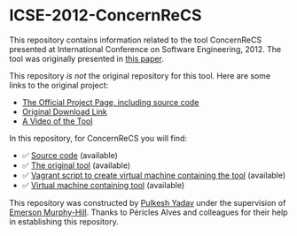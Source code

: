 # ICSE-2012-ConcernReCS

This repository contains information related to the tool ConcernReCS presented at International Conference on Software Engineering, 2012. The tool was originally presented in [this paper](http://dl.acm.org/citation.cfm?id=2337454).

This repository _is not_ the original repository for this tool. Here are some links to the original project:
* [The Official Project Page, including source code](http://sourceforge.net/p/concernrecs/home/Home/)
* [Original Download Link](http://sourceforge.net/projects/concernrecs/files/)
* [A Video of the Tool](http://www.youtube.com/watch?v=xTpI2XwfSjY&feature=player_detailpage)

In this repository, for ConcernReCS you will find:
* :white_check_mark: [Source code](ConcernReCS) (available)
* :white_check_mark: [The original tool](Binaries) (available)
* :white_check_mark: [Vagrant script to create virtual machine containing the tool](build-vm) (available)
* :white_check_mark: [Virtual machine containing tool](https://drive.google.com/a/ncsu.edu/file/d/0B5_co1c8kYwDUnJJdnNvVWc1SWc/view?usp=sharing) (available)

This repository was constructed by [Pulkesh Yadav](https://github.com/pulkeshyadav) under the supervision of [Emerson Murphy-Hill](https://github.com/CaptainEmerson). Thanks to Péricles Alves and colleagues for their help in establishing this repository. 

